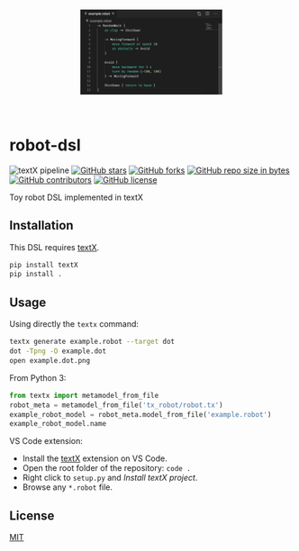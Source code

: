<br>
<p align="center">
<img src="cover.png" width=50%>
</p>
<br>

# robot-dsl
![textX pipeline](https://github.com/JnxF/robot-dsl/workflows/textX%20pipeline/badge.svg)
[![GitHub stars](https://img.shields.io/github/stars/JnxF/robot-dsl.svg)](https://GitHub.com/JnxF/robot-dsl/stargazers/)
[![GitHub forks](https://img.shields.io/github/forks/JnxF/robot-dsl.svg)](https://GitHub.com/JnxF/robot-dsl/network/)
[![GitHub repo size in bytes](https://img.shields.io/github/repo-size/JnxF/robot-dsl.svg)](https://github.com/JnxF/robot-dsl)
[![GitHub contributors](https://img.shields.io/github/contributors/JnxF/robot-dsl.svg)](https://GitHub.com/JnxF/robot-dsl/graphs/contributors/)
[![GitHub license](http://img.shields.io/github/license/JnxF/robot-dsl.svg)](https://github.com/JnxF/robot-dsl/blob/master/LICENSE)

Toy robot DSL implemented in textX

## Installation

This DSL requires [textX](https://textx.github.io/textX/stable/).

```bash
pip install textX
pip install .
```

## Usage
Using directly the `textx` command:
```bash
textx generate example.robot --target dot
dot -Tpng -O example.dot
open example.dot.png
```

From Python 3:
```python
from textx import metamodel_from_file
robot_meta = metamodel_from_file('tx_robot/robot.tx')
example_robot_model = robot_meta.model_from_file('example.robot')
example_robot_model.name
```

VS Code extension:
* Install the [textX](https://github.com/textX/textX-LS) extension on VS Code.
* Open the root folder of the repository: `code .`
* Right click to `setup.py` and _Install textX project_.
* Browse any `*.robot` file.

## License
[MIT](https://choosealicense.com/licenses/mit/)